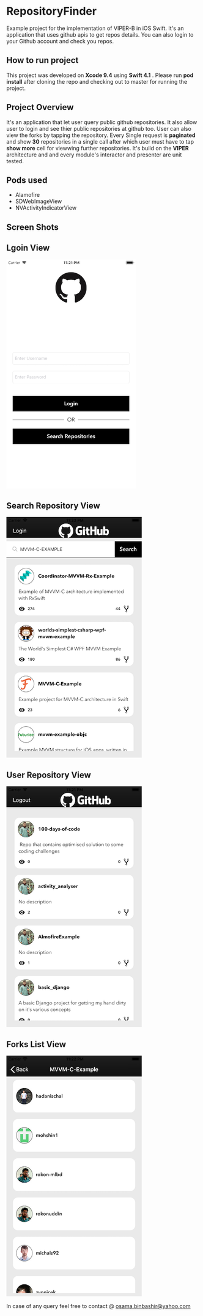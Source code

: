 # RepositoryFinder
Example project for the implementation of VIPER-B in iOS Swift. It's an application that uses github apis to get repos details. You can also login to your Github account and check you repos.
## How to run project
This project was developed on **Xcode 9.4** using **Swift 4.1** . Please run **pod install** after cloning the repo and checking out to master for running the project.

## Project Overview
It's an application that let user query public github repositories. It also allow user to login and see thier public repositories at github too. User can also view the forks by tapping the repository. Every Single request is **paginated** and show **30** repositories in a single call after which user must have to tap **show more** cell for viewwing further repositories. It's build on the **VIPER** architecture and and every module's interactor and presenter are unit tested.

## Pods used
- Alamofire
- SDWebImageView
- NVActivityIndicatorView

## Screen Shots

## Lgoin View
![](login.png)

## Search Repository View
![](search-repo.png)

## User Repository View
![](user-repo.png)

## Forks List View
![](fork-list.png)

In case of any query feel free to contact @ osama.binbashir@yahoo.com

